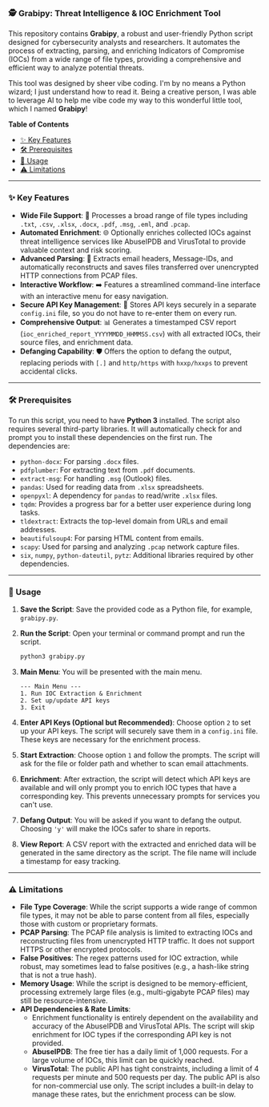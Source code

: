 ### 🕵️ Grabipy: Threat Intelligence & IOC Enrichment Tool

This repository contains **Grabipy**, a robust and user-friendly Python script designed for cybersecurity analysts and researchers. It automates the process of extracting, parsing, and enriching Indicators of Compromise (IOCs) from a wide range of file types, providing a comprehensive and efficient way to analyze potential threats.

This tool was designed by sheer vibe coding. I'm by no means a Python wizard; I just understand how to read it. Being a creative person, I was able to leverage AI to help me vibe code my way to this wonderful little tool, which I named **Grabipy**\!

**Table of Contents**

  * [✨ Key Features](https://www.google.com/search?q=%23-key-features)
  * [🛠️ Prerequisites](https://www.google.com/search?q=%23%EF%B8%8F-prerequisites)
  * [🚀 Usage](https://www.google.com/search?q=%23-usage)
  * [⚠️ Limitations](https://www.google.com/search?q=%23-limitations)

-----

### ✨ Key Features

  * **Wide File Support**: 📂 Processes a broad range of file types including `.txt`, `.csv`, `.xlsx`, `.docx`, `.pdf`, `.msg`, `.eml`, and `.pcap`.
  * **Automated Enrichment**: 🌐 Optionally enriches collected IOCs against threat intelligence services like AbuseIPDB and VirusTotal to provide valuable context and risk scoring.
  * **Advanced Parsing**: 📧 Extracts email headers, Message-IDs, and automatically reconstructs and saves files transferred over unencrypted HTTP connections from PCAP files.
  * **Interactive Workflow**: ➡️ Features a streamlined command-line interface with an interactive menu for easy navigation.
  * **Secure API Key Management**: 🔑 Stores API keys securely in a separate `config.ini` file, so you do not have to re-enter them on every run.
  * **Comprehensive Output**: 📊 Generates a timestamped CSV report (`ioc_enriched_report_YYYYMMDD_HHMMSS.csv`) with all extracted IOCs, their source files, and enrichment data.
  * **Defanging Capability**: 🛡️ Offers the option to defang the output, replacing periods with `[.]` and `http/https` with `hxxp/hxxps` to prevent accidental clicks.

-----

### 🛠️ Prerequisites

To run this script, you need to have **Python 3** installed. The script also requires several third-party libraries. It will automatically check for and prompt you to install these dependencies on the first run. The dependencies are:

  * `python-docx`: For parsing `.docx` files.
  * `pdfplumber`: For extracting text from `.pdf` documents.
  * `extract-msg`: For handling `.msg` (Outlook) files.
  * `pandas`: Used for reading data from `.xlsx` spreadsheets.
  * `openpyxl`: A dependency for `pandas` to read/write `.xlsx` files.
  * `tqdm`: Provides a progress bar for a better user experience during long tasks.
  * `tldextract`: Extracts the top-level domain from URLs and email addresses.
  * `beautifulsoup4`: For parsing HTML content from emails.
  * `scapy`: Used for parsing and analyzing `.pcap` network capture files.
  * `six`, `numpy`, `python-dateutil`, `pytz`: Additional libraries required by other dependencies.

-----

### 🚀 Usage

1.  **Save the Script**: Save the provided code as a Python file, for example, `grabipy.py`.

2.  **Run the Script**: Open your terminal or command prompt and run the script.

    ```bash
    python3 grabipy.py
    ```

3.  **Main Menu**: You will be presented with the main menu.

    ```
    --- Main Menu ---
    1. Run IOC Extraction & Enrichment
    2. Set up/update API keys
    3. Exit
    ```

4.  **Enter API Keys (Optional but Recommended)**: Choose option `2` to set up your API keys. The script will securely save them in a `config.ini` file. These keys are necessary for the enrichment process.

5.  **Start Extraction**: Choose option `1` and follow the prompts. The script will ask for the file or folder path and whether to scan email attachments.

6.  **Enrichment**: After extraction, the script will detect which API keys are available and will only prompt you to enrich IOC types that have a corresponding key. This prevents unnecessary prompts for services you can't use.

7.  **Defang Output**: You will be asked if you want to defang the output. Choosing `'y'` will make the IOCs safer to share in reports.

8.  **View Report**: A CSV report with the extracted and enriched data will be generated in the same directory as the script. The file name will include a timestamp for easy tracking.

-----

### ⚠️ Limitations

  * **File Type Coverage**: While the script supports a wide range of common file types, it may not be able to parse content from all files, especially those with custom or proprietary formats.
  * **PCAP Parsing**: The PCAP file analysis is limited to extracting IOCs and reconstructing files from unencrypted HTTP traffic. It does not support HTTPS or other encrypted protocols.
  * **False Positives**: The regex patterns used for IOC extraction, while robust, may sometimes lead to false positives (e.g., a hash-like string that is not a true hash).
  * **Memory Usage**: While the script is designed to be memory-efficient, processing extremely large files (e.g., multi-gigabyte PCAP files) may still be resource-intensive.
  * **API Dependencies & Rate Limits**:
      * Enrichment functionality is entirely dependent on the availability and accuracy of the AbuseIPDB and VirusTotal APIs. The script will skip enrichment for IOC types if the corresponding API key is not provided.
      * **AbuseIPDB**: The free tier has a daily limit of 1,000 requests. For a large volume of IOCs, this limit can be quickly reached.
      * **VirusTotal**: The public API has tight constraints, including a limit of 4 requests per minute and 500 requests per day. The public API is also for non-commercial use only. The script includes a built-in delay to manage these rates, but the enrichment process can be slow.
